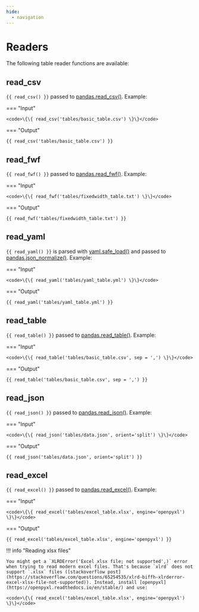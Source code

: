 ```yaml
---
hide:
  - navigation
---
```


# Readers

The following table reader functions are available:

## read_csv

`{{ read_csv() }}` passed to [pandas.read_csv()](https://pandas.pydata.org/pandas-docs/stable/reference/api/pandas.read_csv.html). Example:

=== "Input"

    <code>\{\{ read_csv('tables/basic_table.csv') \}\}</code>

=== "Output"

    {{ read_csv('tables/basic_table.csv') }}


## read_fwf

`{{ read_fwf() }}` passed to [pandas.read_fwf()](https://pandas.pydata.org/pandas-docs/stable/reference/api/pandas.read_fwf.html). Example:

=== "Input"

    <code>\{\{ read_fwf('tables/fixedwidth_table.txt') \}\}</code>

=== "Output"

    {{ read_fwf('tables/fixedwidth_table.txt') }}


## read_yaml

`{{ read_yaml() }}` is parsed with [yaml.safe_load()](https://pyyaml.org/wiki/PyYAMLDocumentation#loading-yaml) and passed to [pandas.json_normalize()](https://pandas.pydata.org/pandas-docs/stable/reference/api/pandas.json_normalize.html). Example:

=== "Input"

    <code>\{\{ read_yaml('tables/yaml_table.yml') \}\}</code>

=== "Output"

    {{ read_yaml('tables/yaml_table.yml') }}


## read_table

`{{ read_table() }}` passed to [pandas.read_table()](https://pandas.pydata.org/pandas-docs/stable/reference/api/pandas.read_table.html). Example:

=== "Input"

    <code>\{\{ read_table('tables/basic_table.csv', sep = ',') \}\}</code>

=== "Output"

    {{ read_table('tables/basic_table.csv', sep = ',') }}

## read_json

`{{ read_json() }}` passed to [pandas.read_json()](https://pandas.pydata.org/docs/reference/api/pandas.read_json.html). Example:

=== "Input"

    <code>\{\{ read_json('tables/data.json', orient='split') \}\}</code>

=== "Output"

    {{ read_json('tables/data.json', orient='split') }}


## read_excel

`{{ read_excel() }}` passed to [pandas.read_excel()](https://pandas.pydata.org/pandas-docs/stable/reference/api/pandas.read_excel.html). Example:


=== "Input"

    <code>\{\{ read_excel('tables/excel_table.xlsx', engine='openpyxl') \}\}</code>

=== "Output"

    {{ read_excel('tables/excel_table.xlsx', engine='openpyxl') }}


!!! info "Reading xlsx files"

    You might get a `XLRDError('Excel xlsx file; not supported',)` error when trying to read modern excel files. That's because `xlrd` does not support `.xlsx` files ([stackoverflow post](https://stackoverflow.com/questions/65254535/xlrd-biffh-xlrderror-excel-xlsx-file-not-supported)). Instead, install [openpyxl](https://openpyxl.readthedocs.io/en/stable/) and use:

    <code>\{\{ read_excel('tables/excel_table.xlsx', engine='openpyxl') \}\}</code>

